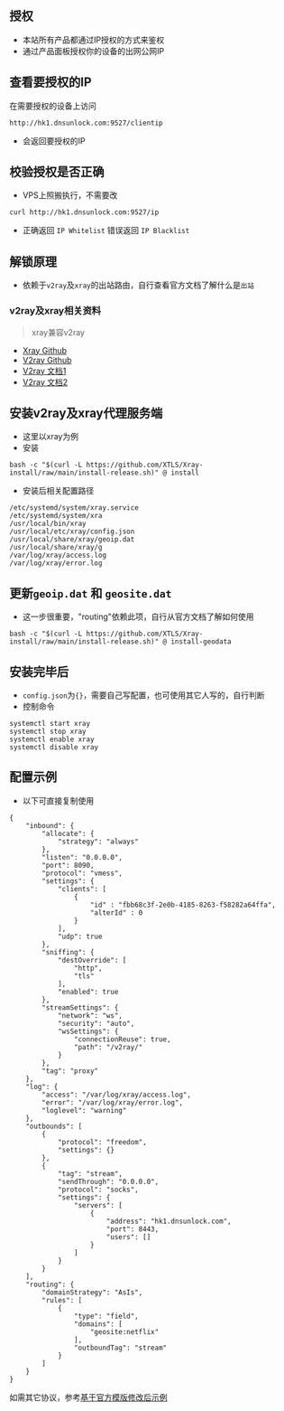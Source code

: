 ## 授权  
- 本站所有产品都通过IP授权的方式来鉴权
- 通过产品面板授权你的设备的出网公网IP

## 查看要授权的IP  
在需要授权的设备上访问
```
http://hk1.dnsunlock.com:9527/clientip
```
- 会返回要授权的IP

## 校验授权是否正确  
- VPS上照搬执行，不需要改
```
curl http://hk1.dnsunlock.com:9527/ip
```
- 正确返回 `IP Whitelist` 错误返回 `IP Blacklist`

## 解锁原理  
- 依赖于`v2ray`及`xray`的出站路由，自行查看官方文档了解什么是`出站`

### v2ray及xray相关资料

> xray兼容v2ray

- [Xray Github](https://github.com/XTLS/Xray-core)
- [V2ray Github](https://github.com/v2fly/v2ray-core)
- [V2ray 文档1](https://www.v2fly.org/)
- [V2ray 文档2](https://www.v2ray.org/)


## 安装v2ray及xray代理服务端  
- 这里以xray为例
- 安装
```
bash -c "$(curl -L https://github.com/XTLS/Xray-install/raw/main/install-release.sh)" @ install
```

- 安装后相关配置路径
```
/etc/systemd/system/xray.service
/etc/systemd/system/xra
/usr/local/bin/xray
/usr/local/etc/xray/config.json
/usr/local/share/xray/geoip.dat
/usr/local/share/xray/g
/var/log/xray/access.log
/var/log/xray/error.log
```

## 更新`geoip.dat` 和 `geosite.dat`  
- 这一步很重要，"routing"依赖此项，自行从官方文档了解如何使用
```
bash -c "$(curl -L https://github.com/XTLS/Xray-install/raw/main/install-release.sh)" @ install-geodata
```

## 安装完毕后
- `config.json`为`{}`，需要自己写配置，也可使用其它人写的，自行判断
- 控制命令
```
systemctl start xray
systemctl stop xray
systemctl enable xray
systemctl disable xray
```

## 配置示例  
- 以下可直接复制使用
```
{
    "inbound": {
        "allocate": {
            "strategy": "always"
        },
        "listen": "0.0.0.0",
        "port": 8090,
        "protocol": "vmess",
        "settings": {
            "clients": [
                {
                    "id" : "fbb68c3f-2e0b-4185-8263-f58282a64ffa",
                    "alterId" : 0
                }
            ],
            "udp": true
        },
        "sniffing": {
            "destOverride": [
                "http",
                "tls"
            ],
            "enabled": true
        },
        "streamSettings": {
            "network": "ws",
            "security": "auto",
            "wsSettings": {
                "connectionReuse": true,
                "path": "/v2ray/"
            }
        },
        "tag": "proxy"
    },
    "log": {
        "access": "/var/log/xray/access.log",
        "error": "/var/log/xray/error.log",
        "loglevel": "warning"
    },
    "outbounds": [
        {
            "protocol": "freedom",
            "settings": {}
        },
        {
            "tag": "stream",
            "sendThrough": "0.0.0.0",
            "protocol": "socks",
            "settings": {
                "servers": [
                    {
                        "address": "hk1.dnsunlock.com",
                        "port": 8443,
                        "users": []
                    }
                ]
            }
        }
    ],
    "routing": {
        "domainStrategy": "AsIs",
        "rules": [
            {
                "type": "field",
                "domains": [
                    "geosite:netflix"
                ],
                "outboundTag": "stream"
            }
        ]
    }
}
```

如需其它协议，参考[基于官方模版修改后示例](xray.md)



